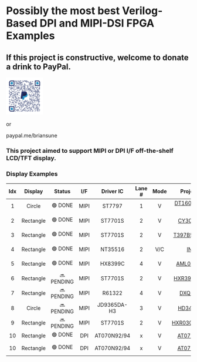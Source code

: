 # Possibly the most best Verilog-Based DPI and MIPI-DSI FPGA Examples

## If this project is constructive, welcome to donate a drink to PayPal.

<img src="images/qrcode.png" style="height:20%; width:20%">

or 

paypal.me/briansune

### This project aimed to support MIPI or DPI I/F off-the-shelf LCD/TFT display.

### Display Examples

|Idx|Display|Status|I/F|Driver IC|Lane #|Mode|Project Link|FPGA|IDE|FPS|W,H,Bpp|
|:-:|:-:|:-:|:-:|:-:|:-:|:-:|:-:|:-:|:-:|:-:|:-:|
|  1 | Circle    | 🟢 DONE    | MIPI | ST7797       | 1 | V   | [DT160BQ-C12-01](https://github.com/briansune/Kintex-7-MIPI-DSI-1.6-inch-LCD) | XC7,ZU | Vivado 2020.2 | 60 |   400,400,[16,24] |
|  2 | Rectangle | 🟢 DONE    | MIPI | ST7701S      | 2 | V   | [CY300H4003](https://github.com/briansune/Kintex-7-MIPI-DSI-2.95-inch-LCD)    | XC7,ZU | Vivado 2020.2 | 60 |   360,640,[16,24] |
|  3 | Rectangle | 🟢 DONE    | MIPI | ST7701S      | 2 | V   | [T397B5-C24-02](https://github.com/briansune/Kintex-7-MIPI-DSI-3.97-inch-LCD) | XC7,ZU | Vivado 2020.2 | 60 |   480,800,[16,24] |
|  4 | Rectangle | 🟢 DONE    | MIPI | NT35516      | 2 | V/C | [INX4.5](https://github.com/briansune/Kintex-7-MIPI-DSI-4.5-inch-LCD)         | XC7,ZU | Vivado 2020.2 | 60 |   540,960,[16,24] |
|  5 | Rectangle | 🟢 DONE    | MIPI | HX8399C      | 4 | V   | [AML055T012A](https://github.com/briansune/Kintex-7-MIPI-DSI-5.5-inch-LCD)    | XC7,ZU | Vivado 2020.2 | 60 | 1080,1920,[16,24] |
|  6 | Rectangle | 🔜 PENDING | MIPI | ST7701S      | 2 | V   | [HXR397HS25PIN]()                                                             | XC7,ZU | Vivado 2020.2 | 60 |   480,800,[16,24] |
|  7 | Rectangle | 🔜 PENDING | MIPI | R61322       | 4 | V   | [DXQ5D0039]()                                                                 | XC7,ZU | Vivado 2020.2 | 60 | 1080,1920,[16,24] |
|  8 | Circle    | 🔜 PENDING | MIPI | JD9365DA-H3  | 3 | V   | [HD34003C39]()                                                                | XC7,ZU | Vivado 2020.2 | 60 |   800,800,[16,24] |
|  9 | Rectangle | 🔜 PENDING | MIPI | ST7701S      | 2 | V   | [HXR030HSD40PIN]()                                                            | XC7,ZU | Vivado 2020.2 | 60 |   360,640,[16,24] |
| 10 | Rectangle | 🟢 DONE    | DPI  | AT070N92/94  | x | V   | [AT070N92/94](https://github.com/briansune/max-II-cpld-sdram-tft-driver)      | MAX II | Quartus       | 60 |   800,480,24      |
| 10 | Rectangle | 🟢 DONE    | DPI  | AT070N92/94  | x | V   | [AT070N92/94](https://github.com/briansune/Spartan_3_sdram_ftf_driver)        | XC3    | ISE 14.7      | 60 |   800,480,24      |